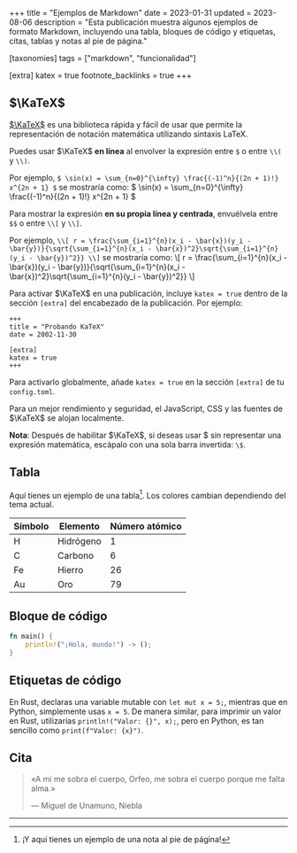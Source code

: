 +++
title = "Ejemplos de Markdown"
date = 2023-01-31
updated = 2023-08-06
description = "Esta publicación muestra algunos ejemplos de formato Markdown, incluyendo una tabla, bloques de código y etiquetas, citas, tablas y notas al pie de página."

[taxonomies]
tags = ["markdown", "funcionalidad"]

[extra]
katex = true
footnote_backlinks = true
+++

## $\KaTeX$

[$\KaTeX$](https://katex.org/) es una biblioteca rápida y fácil de usar que permite la representación de notación matemática utilizando sintaxis LaTeX.

Puedes usar $\KaTeX$ **en línea** al envolver la expresión entre `$` o entre `\\(` y `\\)`.

Por ejemplo, `$ \sin(x) = \sum_{n=0}^{\infty} \frac{(-1)^n}{(2n + 1)!} x^{2n + 1} $` se mostraría como: $ \sin(x) = \sum_{n=0}^{\infty} \frac{(-1)^n}{(2n + 1)!} x^{2n + 1} $

Para mostrar la expresión **en su propia línea y centrada**, envuélvela entre `$$` o entre `\\[` y `\\]`.

Por ejemplo, `\\[ r = \frac{\sum_{i=1}^{n}(x_i - \bar{x})(y_i - \bar{y})}{\sqrt{\sum_{i=1}^{n}(x_i - \bar{x})^2}\sqrt{\sum_{i=1}^{n}(y_i - \bar{y})^2}} \\]` se mostraría como: \\[ r = \frac{\sum_{i=1}^{n}(x_i - \bar{x})(y_i - \bar{y})}{\sqrt{\sum_{i=1}^{n}(x_i - \bar{x})^2}\sqrt{\sum_{i=1}^{n}(y_i - \bar{y})^2}} \\]

Para activar $\KaTeX$ en una publicación, incluye `katex = true` dentro de la sección `[extra]` del encabezado de la publicación. Por ejemplo:

```toml,hl_lines=5-6
+++
title = "Probando KaTeX"
date = 2002-11-30

[extra]
katex = true
+++
```

Para activarlo globalmente, añade `katex = true` en la sección `[extra]` de tu `config.toml`.

Para un mejor rendimiento y seguridad, el JavaScript, CSS y las fuentes de $\KaTeX$ se alojan localmente.

**Nota**: Después de habilitar $\KaTeX$, si deseas usar \$ sin representar una expresión matemática, escápalo con una sola barra invertida: `\$`.

## Tabla

Aquí tienes un ejemplo de una tabla[^1]. Los colores cambian dependiendo del tema actual.

| Símbolo | Elemento | Número atómico |
|---------|----------|----------------|
| H       | Hidrógeno| 1              |
| C       | Carbono  | 6              |
| Fe      | Hierro   | 26             |
| Au      | Oro      | 79             |

## Bloque de código

```rust
fn main() {
    println!("¡Hola, mundo!") -> ();
}
```

## Etiquetas de código

En Rust, declaras una variable mutable con `let mut x = 5;`, mientras que en Python, simplemente usas `x = 5`. De manera similar, para imprimir un valor en Rust, utilizarías `println!("Valor: {}", x);`, pero en Python, es tan sencillo como `print(f"Valor: {x}")`.

## Cita

> «A mí me sobra el cuerpo, Orfeo, me sobra el cuerpo porque me falta alma.»
>
> — Miguel de Unamuno, Niebla

<hr>

[^1]: ¡Y aquí tienes un ejemplo de una nota al pie de página!
